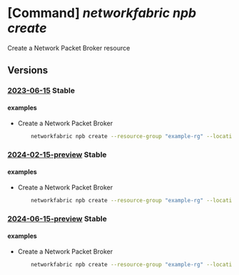 # [Command] _networkfabric npb create_

Create a Network Packet Broker resource

## Versions

### [2023-06-15](/Resources/mgmt-plane/L3N1YnNjcmlwdGlvbnMve30vcmVzb3VyY2Vncm91cHMve30vcHJvdmlkZXJzL21pY3Jvc29mdC5tYW5hZ2VkbmV0d29ya2ZhYnJpYy9uZXR3b3JrcGFja2V0YnJva2Vycy97fQ==/2023-06-15.xml) **Stable**

<!-- mgmt-plane /subscriptions/{}/resourcegroups/{}/providers/microsoft.managednetworkfabric/networkpacketbrokers/{} 2023-06-15 -->

#### examples

- Create a Network Packet Broker
    ```bash
        networkfabric npb create --resource-group "example-rg" --location "westus3" --resource-name "example-nbp" --network-fabric-id "/subscriptions/xxxxx-xxxx-xxxx-xxxx-xxxxx/resourcegroups/example-rg/providers/Microsoft.ManagedNetworkFabric/networkFabrics/example-nf"
    ```

### [2024-02-15-preview](/Resources/mgmt-plane/L3N1YnNjcmlwdGlvbnMve30vcmVzb3VyY2Vncm91cHMve30vcHJvdmlkZXJzL21pY3Jvc29mdC5tYW5hZ2VkbmV0d29ya2ZhYnJpYy9uZXR3b3JrcGFja2V0YnJva2Vycy97fQ==/2024-02-15-preview.xml) **Stable**

<!-- mgmt-plane /subscriptions/{}/resourcegroups/{}/providers/microsoft.managednetworkfabric/networkpacketbrokers/{} 2024-02-15-preview -->

#### examples

- Create a Network Packet Broker
    ```bash
        networkfabric npb create --resource-group "example-rg" --location "westus3" --resource-name "example-nbp" --network-fabric-id "/subscriptions/xxxxx-xxxx-xxxx-xxxx-xxxxx/resourcegroups/example-rg/providers/Microsoft.ManagedNetworkFabric/networkFabrics/example-nf"
    ```

### [2024-06-15-preview](/Resources/mgmt-plane/L3N1YnNjcmlwdGlvbnMve30vcmVzb3VyY2Vncm91cHMve30vcHJvdmlkZXJzL21pY3Jvc29mdC5tYW5hZ2VkbmV0d29ya2ZhYnJpYy9uZXR3b3JrcGFja2V0YnJva2Vycy97fQ==/2024-06-15-preview.xml) **Stable**

<!-- mgmt-plane /subscriptions/{}/resourcegroups/{}/providers/microsoft.managednetworkfabric/networkpacketbrokers/{} 2024-06-15-preview -->

#### examples

- Create a Network Packet Broker
    ```bash
        networkfabric npb create --resource-group "example-rg" --location "westus3" --resource-name "example-nbp" --network-fabric-id "/subscriptions/xxxxx-xxxx-xxxx-xxxx-xxxxx/resourcegroups/example-rg/providers/Microsoft.ManagedNetworkFabric/networkFabrics/example-nf"
    ```

